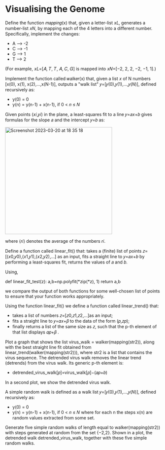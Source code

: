 # Visualising the Genome

Define the function 𝑚𝑎𝑝𝑝𝑖𝑛𝑔(x) that, given a letter-list  𝑥𝐿, generates a number-list 𝑥𝑁, by mapping each of the 4 letters into a different number.
Specifically, implement the changes:
- A --> -2
- C --> -1
- G --> 1
- T --> 2

(For example,  𝑥𝐿=[𝐴, 𝑇, 𝑇, 𝐴, 𝐶, 𝐺] is mapped into  𝑥𝑁=[−2, 2, 2, −2, −1, 1].)

Implement the function called  𝑤𝑎𝑙𝑘𝑒𝑟(x) that, given a list 𝑥 of N numbers [x(0), x(1), x(2),...,x(N-1)], outputs a "walk list" 𝑦=[𝑦(0),𝑦(1),...,𝑦(𝑁)], defined recursively as:
- y(0) = 0
- y(n) = y(n-1) + x(n-1), if 0 < 𝑛 ≤ 𝑁

Given points (𝑥𝑖,𝑦𝑖) in the plane, a least-squares fit to a line 𝑦=𝑎𝑥+𝑏 gives formulas for the slope 𝑎 and the intercept  𝑦=𝑏 as:

<img width="347" alt="Screenshot 2023-03-20 at 18 35 18" src="https://user-images.githubusercontent.com/128386124/226434716-d5571603-40c9-4220-997c-851581e38bcc.png">

where  ⟨𝑟𝑖⟩ denotes the average of the numbers 𝑟𝑖.

Define a function called linear_fit() that:
takes a (finite) list of points  𝑧=[(𝑥0,𝑦0),(𝑥1,𝑦1),(𝑥2,𝑦2),...] as an input, fits a straight line to 𝑦=𝑎𝑥+𝑏 by performing a least-squares fit,
returns the values of 𝑎 and  𝑏.

Using,

def linear_fit_test(z):
    a,b=np.polyfit(*zip(*z), 1)
    return a,b
    
we compare the output of both functions for some well-chosen list of points to ensure that your function works appropriately.

Using the function linear_fit() we define a function called linear_trend() that:
- takes a list of numbers  𝑧=[𝑧0,𝑧1,𝑧2,...]as an input;
- fits a straight line to  𝑦=𝛼𝑥+𝛽 to the data of the form  (𝑝,𝑧𝑝);
- finally returns a list of the same size as 𝑧, such that the p-th element of that list displays 𝛼𝑝+𝛽 .

Plot a graph that shows the list virus_walk = walker(mapping(str2)), along with the best straight line fit obtained from linear_trend(walker(mapping(str2))), where str2 is a list that contains the virus sequence.
The detrended virus walk removes the linear trend (detrends) from the virus walk. Its generic p-th element is:
- detrended_virus_walk[𝑝]=virus_walk[𝑝]−(𝑎𝑝+𝑏)
 
In a second plot, we show the detrended virus walk.

A simple random walk is defined as a walk list  𝑦=[𝑦(0),𝑦(1),...,𝑦(𝑁)], defined recursively as:
- y(0) = 0
- y(n) = y(n-1) + x(n-1), if 0 < 𝑛 ≤ 𝑁
where for each n the steps x(n) are random values extracted from some set.

Generate five simple random walks of length equal to walker(mapping(str2)) with steps generated at random from the set  {−2,2}. Shown in a plot, the detrended walk detrended_virus_walk, together with these five simple random walks.

